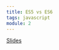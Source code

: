```yaml
---
title: ES5 vs ES6
tags: javascript
module: 2
---
```


[Slides](https://docs.google.com/presentation/d/1zX-A4d_yMFPrVpofoIP5FLSjOb94vBzORql-BOV2vUc/edit#slide=id.g1c033f9cd5_0_35)
